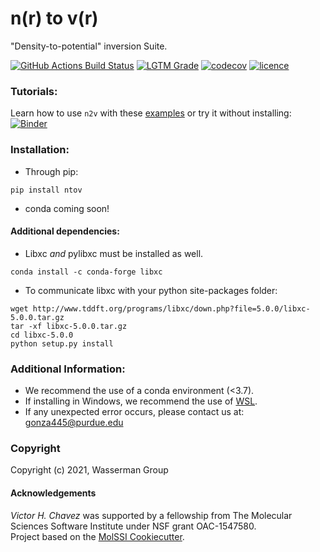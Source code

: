 n(r) to v(r)
==============================
"Density-to-potential" inversion Suite. 

[//]: # (Badges)
[![GitHub Actions Build Status](https://github.com/wasserman-group/n2v/actions/workflows/CI.yaml/badge.svg)](https://github.com/wasserman-group/n2v/actions)
[![LGTM Grade](https://img.shields.io/lgtm/grade/python/github/wasserman-group/n2v)](https://lgtm.com/projects/g/wasserman-group/n2v/?mode=list)
[![codecov](https://codecov.io/gh/VHchavez/n2v/branch/main/graph/badge.svg?token=4B8r0cQ2Wk)](https://codecov.io/gh/VHchavez/n2v)
[![licence](https://img.shields.io/github/license/wasserman-group/n2v?color=blue)](https://github.com/wasserman-group/n2v/blob/main/LICENSE)


### Tutorials:
Learn how to use `n2v` with these [examples](https://github.com/wasserman-group/n2v_examples) or try it without installing: [![Binder](https://mybinder.org/badge_logo.svg)](https://mybinder.org/v2/gh/wasserman-group/n2v_examples/HEAD)

### Installation: 

- Through pip:
```
pip install ntov 
```
- conda coming soon!

#### Additional dependencies: 
- Libxc *and* pylibxc must be installed as well. 
```
conda install -c conda-forge libxc
```
- To communicate libxc with your python site-packages folder:
```
wget http://www.tddft.org/programs/libxc/down.php?file=5.0.0/libxc-5.0.0.tar.gz
tar -xf libxc-5.0.0.tar.gz
cd libxc-5.0.0
python setup.py install
```

### Additional Information: 
- We recommend the use of a conda environment (<3.7).
- If installing in Windows, we recommend the use of [WSL](https://docs.microsoft.com/en-us/windows/wsl/install-win10).
- If any unexpected error occurs, please contact us at: gonza445@purdue.edu 

### Copyright
Copyright (c) 2021, Wasserman Group  

#### Acknowledgements
*Victor H. Chavez* was supported by a fellowship from The Molecular Sciences Software Institute under NSF grant OAC-1547580.  
Project based on the [MolSSI Cookiecutter](https://github.com/molssi/cookiecutter-cms).  
